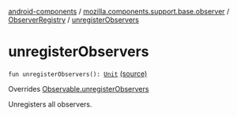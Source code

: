 [android-components](../../index.md) / [mozilla.components.support.base.observer](../index.md) / [ObserverRegistry](index.md) / [unregisterObservers](./unregister-observers.md)

# unregisterObservers

`fun unregisterObservers(): `[`Unit`](https://kotlinlang.org/api/latest/jvm/stdlib/kotlin/-unit/index.html) [(source)](https://github.com/mozilla-mobile/android-components/blob/master/components/support/base/src/main/java/mozilla/components/support/base/observer/ObserverRegistry.kt#L73)

Overrides [Observable.unregisterObservers](../-observable/unregister-observers.md)

Unregisters all observers.

